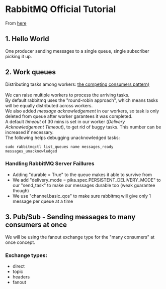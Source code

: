 # RabbitMQ Official Tutorial

From <a href='https://www.rabbitmq.com/getstarted.html'> here </a>

## 1. Hello World

One producer sending messages to a single queue, single subscriber picking it up.

## 2. Work queues

Distributing tasks among workers: <a href='https://www.enterpriseintegrationpatterns.com/patterns/messaging/CompetingConsumers.html'>the competing consumers pattern) </a> <br><br>
We can raise multiple workers to process the arriving tasks. <br>
By default rabbitmq uses the "round-robin approach", which means tasks will be equally distributed across workers.<br>
We also added <i>message acknowledgement</i> in our workers, so task is only deleted from queue after worker garantees it was completed. <br>
A default <i>timeout</i> of 30 mins is set in our worker (<i>Delivery Acknowledgement Timeout</i>), to get rid of buggy tasks. This number can be increased if necessary.
<br> The following helps debugging unacknowledged tasks:

```
sudo rabbitmqctl list_queues name messages_ready messages_unacknowledged
```

### Handling RabbitMQ Server Faillures

<ul>
<li>Adding "durable = True" to the queue makes it able to survive from</li>
<li>We add "delivery_mode = pika.spec.PERSISTENT_DELIVERY_MODE" to our "send_task" to make our messages durable too (weak guarantee though) </li>
<li>We use "channel.basic_qos" to make sure rabbitmq will give only 1 message per queue at a time </li>
</ul>

## 3. Pub/Sub - Sending messages to many consumers at once

We will be using the fanout exchange type for the "many consumers" at once concept.

### Exchange types:

<ul>
<li>direct</li>
<li>topic</li>
<li>headers</li>
<li>fanout</li>
</ul>
